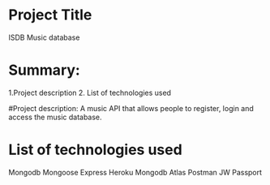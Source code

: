 # Project Title
ISDB Music database

# Summary:
1.Project description
2. List of technologies used

#Project description: 
A music API that allows people to register, login and access the music database.

# List of technologies used
Mongodb
Mongoose
Express
Heroku
Mongodb Atlas
Postman
JW Passport 
